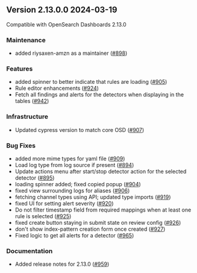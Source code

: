 ## Version 2.13.0.0 2024-03-19

Compatible with OpenSearch Dashboards 2.13.0

### Maintenance
* added riysaxen-amzn as a maintainer ([#898](https://github.com/opensearch-project/security-analytics-dashboards-plugin/pull/898))

### Features
* added spinner to better indicate that rules are loading ([#905](https://github.com/opensearch-project/security-analytics-dashboards-plugin/pull/905))
* Rule editor enhancements ([#924](https://github.com/opensearch-project/security-analytics-dashboards-plugin/pull/924))
* Fetch all findings and alerts for the detectors when displaying in the tables ([#942](https://github.com/opensearch-project/security-analytics-dashboards-plugin/pull/942))

### Infrastructure
* Updated cypress version to match core OSD ([#907](https://github.com/opensearch-project/security-analytics-dashboards-plugin/pull/907))

### Bug Fixes
* added more mime types for yaml file ([#909](https://github.com/opensearch-project/security-analytics-dashboards-plugin/pull/909))
* Load log type from log source if present ([#894](https://github.com/opensearch-project/security-analytics-dashboards-plugin/pull/894))
* Update actions menu after start/stop detector action for the selected detector ([#895](https://github.com/opensearch-project/security-analytics-dashboards-plugin/pull/895))
* loading spinner added; fixed copied popup ([#904](https://github.com/opensearch-project/security-analytics-dashboards-plugin/pull/904))
* fixed view surrounding logs for aliases ([#906](https://github.com/opensearch-project/security-analytics-dashboards-plugin/pull/906))
* fetching channel types using API; updated type imports ([#919](https://github.com/opensearch-project/security-analytics-dashboards-plugin/pull/919))
* fixed UI for setting alert severity ([#920](https://github.com/opensearch-project/security-analytics-dashboards-plugin/pull/920))
* Do not filter timestamp field from required mappings when at least one rule is selected ([#925](https://github.com/opensearch-project/security-analytics-dashboards-plugin/pull/925))
* fixed create button staying in submit state on review config ([#926](https://github.com/opensearch-project/security-analytics-dashboards-plugin/pull/926))
* don't show index-pattern creation form once created ([#927](https://github.com/opensearch-project/security-analytics-dashboards-plugin/pull/927))
* Fixed logic to get all alerts for a detector ([#965](https://github.com/opensearch-project/security-analytics-dashboards-plugin/pull/965))

### Documentation
* Added release notes for 2.13.0 ([#959](https://github.com/opensearch-project/security-analytics-dashboards-plugin/pull/959))
